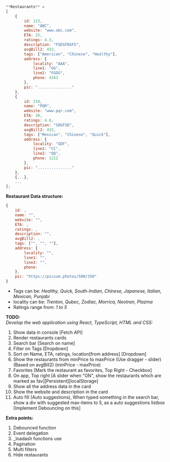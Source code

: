 ```js
**Restaurants** = 
[
	{
		id: 123,
		name: "ABC",
		website: "www.abc.com",
		ETA: 25,
		ratings: 4.3,
		description: "FGDSFDGFS",
		avgBill2: 433,
		tags: ["American", "Chinese", "Healthy"],
		address: {
			locality: "AAA",
			line1: "GG",
			line2: "FGDG",
			phone: 4343
		},
		pic: "..............."		
	},
	{
		id: 234,
		name: "PQR",
		website: "www.pqr.com",
		ETA: 30,
		ratings: 4.6,
		description: "SDGFSD",
		avgBill2: 433,
		tags: ["Mexican", "Chinese", "Quick"],	
		address: {
			locality: "GDF",
			line1: "CC",
			line2: "QQ",
			phone: 1212
		},
		pic: "..............."	
	},
	{...},
	...
];
```

**Restaurant Data structure:**
```js
{
	id: ,
	name: "",
	website: "",
	ETA: ,
	ratings: ,
	description: "",
	avgBill2: ,
	tags: ["", "", ""],	
	address: {
		locality: "",
		line1: "",
		line2: "",
		phone: 
	},
	pic: "https://picsum.photos/500/350"
}
```

- Tags can be: *Healthy, Quick, South-Indian, Chinese, Japanese, Italian, Mexican, Punjabi*   
- locality can be: *Trenton, Qubec, Zodiac, Morrica, Neotran, Plazma*   
- Ratings range from: *1 to 5*
   
**TODO:**   
*Develop the web application using React, TypeScript, HTML and CSS:*
1. Show data in console [Fetch API]
2. Render restaurants cards
3. Search bar [Search on name]
4. Filter on Tags [Dropdown]
5. Sort on Name, ETA, ratings, location[from address] [Dropdown]
6. Show the restaurants from minPrice to maxPrice (Use dragger - slider) (Based on avgBill2) (minPrice - maxPrice)
7. Favorites [Mark the restaurant as favorites, Top Right - Checkbox]
8. On app, Top right [A slider when "ON", show the restaurants which are marked as fav][Persistent][localStorage]
9. Show all the address data in the card
10. Show the website and description in the card
11. Auto fill (Auto suggestions), When typed something in the search bar, show a div with suggested max-items to 5, as a auto suggestions listbox [Implement Debouncing on this]

**Extra points:**
1. Debounced function
2. Event delegation
3. _loadash functions use
4. Pagination
5. Multi filters
6. Hide restaurants